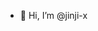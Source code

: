 - 👋 Hi, I’m @jinji-x


<!---
jinji-x/jinji-x is a ✨ special ✨ repository because its `README.md` (this file) appears on your GitHub profile.
You can click the Preview link to take a look at your changes.
--->
